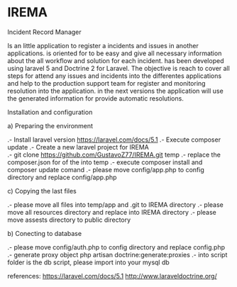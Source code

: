 # IREMA
Incident Record Manager

Is an little application to register a incidents and issues in another applications.
is oriented for to be easy and give all necessary information about the all workflow and solution for each incident.
has been developed using laravel 5 and Doctrine 2 for Laravel.
The objective is reach to cover all steps for attend any issues and incidents into the differentes applications and help to the production
support team for register and monitoring resolution into the application.
in the next versions the application will use the generated information for provide automatic resolutions.

Installation and configuration

a) Preparing the environment

.- Install laravel version https://laravel.com/docs/5.1
.- Execute composer update
.- Create a new laravel project for IREMA   
.- git clone https://github.com/GustavoZ77/IREMA.git temp
.- replace the composer.json for of the into temp
.- execute composer install and composer update comand
.- please move config/app.php to config directory and replace config/app.php

c) Copying the last files

.- please move all files into temp/app and .git to IREMA directory
.- please move all resources directory and replace into IREMA directory
.- please move assests directory to public directory 

b) Conecting to database

.- please move config/auth.php to config directory and replace config.php
.- generate proxy object php artisan doctrine:generate:proxies
.- into script folder is the db script, please import into your mysql db

references:
https://laravel.com/docs/5.1
http://www.laraveldoctrine.org/